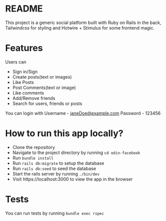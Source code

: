 # README

This project is a generic social platform built with Ruby on Rails in the back,
Tailwindcss for styling and Hotwire + Stimulus for some frontend magic. 




# Features

Users can

- Sign in/Sign
- Create posts(text or images)
- Like Posts
- Post Comments(text or image)
- Like comments
- Add/Remove friends
- Search for users, friends or posts

You can login with
Username - janeDoe@example.com
Password - 123456

# How to run this app locally?

- Clone the repository
- Navigate to the project directory by running `cd odin-facebook`
- Run `bundle install`
- Run `rails db:migrate` to setup the database
- Run `rails db:seed` to seed the database
- Start the rails server by running `./bin/dev`
- Visit https://localhost:3000 to view the app in the browser

# Tests

You can run tests by running `bundle exec rspec`
